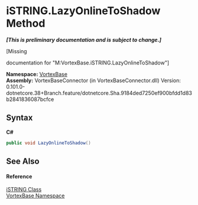 # iSTRING.LazyOnlineToShadow Method 
 _**\[This is preliminary documentation and is subject to change.\]**_

\[Missing <summary> documentation for "M:VortexBase.iSTRING.LazyOnlineToShadow"\]

**Namespace:**&nbsp;<a href="N_VortexBase.md">VortexBase</a><br />**Assembly:**&nbsp;VortexBaseConnector (in VortexBaseConnector.dll) Version: 0.101.0-dotnetcore.38+Branch.feature/dotnetcore.Sha.9184ded7250ef900bfdd1d83b2841836087bcfce

## Syntax

**C#**<br />
``` C#
public void LazyOnlineToShadow()
```


## See Also


#### Reference
<a href="T_VortexBase_iSTRING.md">iSTRING Class</a><br /><a href="N_VortexBase.md">VortexBase Namespace</a><br />